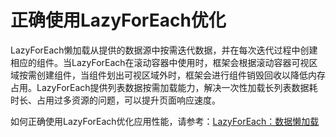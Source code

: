 # 正确使用LazyForEach优化

LazyForEach懒加载从提供的数据源中按需迭代数据，并在每次迭代过程中创建相应的组件。当LazyForEach在滚动容器中使用时，框架会根据滚动容器可视区域按需创建组件，当组件划出可视区域外时，框架会进行组件销毁回收以降低内存占用。LazyForEach提供列表数据按需加载能力，解决一次性加载长列表数据耗时长、占用过多资源的问题，可以提升页面响应速度。

如何正确使用LazyForEach优化应用性能，请参考：[LazyForEach：数据懒加载](../quick-start/arkts-rendering-control-lazyforeach.md)